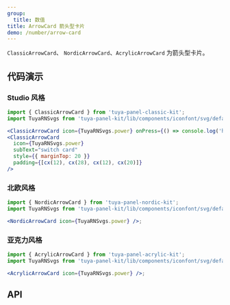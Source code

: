 ```yaml
---
group:
  title: 数值
title: ArrowCard 箭头型卡片
demo: /number/arrow-card
---
```


<Desc>

`ClassicArrowCard`、 `NordicArrowCard`、`AcrylicArrowCard` 为箭头型卡片。

</Desc>

## 代码演示

### Studio 风格

```jsx
import { ClassicArrowCard } from 'tuya-panel-classic-kit';
import TuyaRNSvgs from 'tuya-panel-kit/lib/components/iconfont/svg/defaultSvg';

<ClassicArrowCard icon={TuyaRNSvgs.power} onPress={() => console.log('hhhhhh')} />
<ClassicArrowCard
  icon={TuyaRNSvgs.power}
  subText="switch card"
  style={{ marginTop: 20 }}
  padding={[cx(12), cx(28), cx(12), cx(20)]}
/>
```

### 北欧风格

```jsx
import { NordicArrowCard } from 'tuya-panel-nordic-kit';
import TuyaRNSvgs from 'tuya-panel-kit/lib/components/iconfont/svg/defaultSvg';

<NordicArrowCard icon={TuyaRNSvgs.power} />;
```

### 亚克力风格

```jsx
import { AcrylicArrowCard } from 'tuya-panel-acrylic-kit';
import TuyaRNSvgs from 'tuya-panel-kit/lib/components/iconfont/svg/defaultSvg';

<AcrylicArrowCard icon={TuyaRNSvgs.power} />;
```

## API
